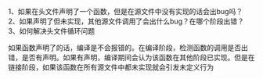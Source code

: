 1、如果在头文件声明了一个函数，但是在源文件中没有实现的话会出bug吗？
2、如果声明了但未实现，其他源文件调用了会出什么bug？在哪个阶段出错？
3、如何解决头文件循环问题


如果函数声明了的话，编译是不会报错的。在编译阶段，检测函数的调用是否出错，是否有声明。如果有声明，编译期间会认为该函数在其他阶段已实现。但是在链接阶段，如果该函数在所有源文件中都未实现就会引发未定义行为